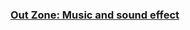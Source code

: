 ### [Out Zone: Music and sound effect](https://github.com/nicobabot/OutZone_AlchemistStudio/tree/master/OutZone_Music)